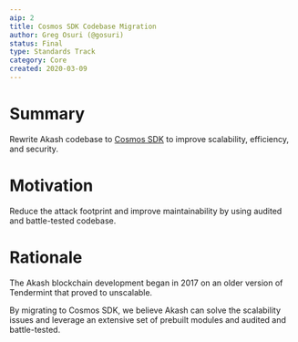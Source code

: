 ```yaml
---
aip: 2
title: Cosmos SDK Codebase Migration
author: Greg Osuri (@gosuri)
status: Final
type: Standards Track
category: Core
created: 2020-03-09
---
```


# Summary

Rewrite Akash codebase to [Cosmos SDK](https://docs.cosmos.network) to improve scalability, efficiency, and security.

# Motivation

Reduce the attack footprint and improve maintainability by using audited and battle-tested codebase.

# Rationale

The Akash blockchain development began in 2017 on an older version of Tendermint that proved to unscalable. 

By migrating to Cosmos SDK, we believe Akash can solve the scalability issues and leverage an extensive set of prebuilt modules and audited and battle-tested.

